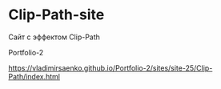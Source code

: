 # Clip-Path-site

Сайт с эффектом Clip-Path 

Portfolio-2
 
https://vladimirsaenko.github.io/Portfolio-2/sites/site-25/Clip-Path/index.html
